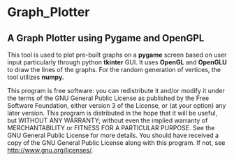 # Graph_Plotter
## A Graph Plotter using Pygame and OpenGPL

This tool is used to plot pre-built graphs on a **pygame** screen based on user 
input particularly through python **tkinter** GUI. It uses **OpenGL** and **OpenGLU**
to draw the lines of the graphs. For the random generation of vertices, the tool
utilizes **numpy.**

This program is free software: you can redistribute it and/or modify it under
the terms of the GNU General Public License as published by the Free Software
Foundation, either version 3 of the License, or (at your option) any later
version.
This program is distributed in the hope that it will be useful, but WITHOUT
ANY WARRANTY; without even the implied warranty of MERCHANTABILITY or FITNESS
FOR A PARTICULAR PURPOSE. See the GNU General Public License for more details.
You should have received a copy of the GNU General Public License along with
this program. If not, see <http://www.gnu.org/licenses/>.
